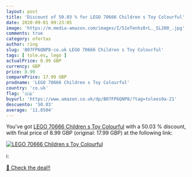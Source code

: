 ```yaml
---
layout: post
title: 'Discount of 50.03 % for LEGO 70666 Children s Toy Colourful'
date: 2020-09-01 09:23:05
image: 'https://m.media-amazon.com/images/I/51eTenhz8rL._SL200_.jpg'
comments: true
category: ofertas
author: ring
slug: 'B07FP6QNP8-co.uk LEGO 70666 Children s Toy Colourful'
tags: [ tole.es, lego ]
actualPrice: 8.99 GBP
currency: GBP
price: 8.99
comparePrice: 17.99 GBP
prodname: 'LEGO 70666 Children s Toy Colourful'
country: 'co.uk'
flag: '🇬🇧'
buyurl: 'https://www.amazon.co.uk/dp/B07FP6QNP8/?tag=tolees0a-21'
descuento: '50.03'
average: '11.8504'
---
```


You've got [LEGO 70666 Children s Toy Colourful](https://www.amazon.co.uk/dp/B07FP6QNP8/?tag=tolees0a-21) with a  50.03 % discount, with final price of 8.99 GBP (original: 17.99 GBP) at the following link:

[![LEGO 70666 Children s Toy Colourful](https://m.media-amazon.com/images/I/51eTenhz8rL._SL200_.jpg)](https://www.amazon.co.uk/dp/B07FP6QNP8/?tag=tolees0a-21)

ℹ️:


[🛒 Check the deal!!](https://www.amazon.co.uk/dp/B07FP6QNP8/?tag=tolees0a-21)
